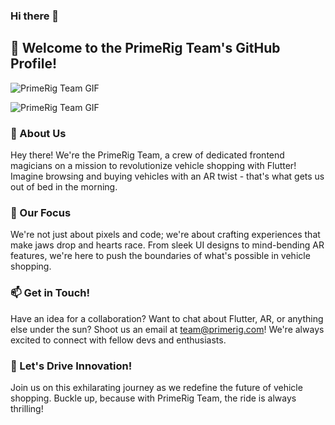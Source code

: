### Hi there 👋

<!--
**PrimeRig/primerig** is a ✨ _special_ ✨ repository because its `README.md` (this file) appears on your GitHub profile.

Here are some ideas to get you started:

- 🔭 I’m currently working on ...
- 🌱 I’m currently learning ...
- 👯 I’m looking to collaborate on ...
- 🤔 I’m looking for help with ...
- 💬 Ask me about ...
- 📫 How to reach me: ...
- 😄 Pronouns: ...
- ⚡ Fun fact: ...
-->



## 👋 Welcome to the PrimeRig Team's GitHub Profile! 

![PrimeRig Team GIF](https://media.giphy.com/media/9J4wQGX8pyFRULuvk1/giphy.gif)

![PrimeRig Team GIF](https://giphy.com/embed/MTbya3k32GED2EyPEX)


### 🚀 About Us

Hey there! We're the PrimeRig Team, a crew of dedicated frontend magicians on a mission to revolutionize vehicle shopping with Flutter! Imagine browsing and buying vehicles with an AR twist - that's what gets us out of bed in the morning.

### 🌟 Our Focus

We're not just about pixels and code; we're about crafting experiences that make jaws drop and hearts race. From sleek UI designs to mind-bending AR features, we're here to push the boundaries of what's possible in vehicle shopping.


### 📫 Get in Touch!

Have an idea for a collaboration? Want to chat about Flutter, AR, or anything else under the sun? Shoot us an email at [team@primerig.com](mailto:mh6927883@gmail.com)! We're always excited to connect with fellow devs and enthusiasts.


### 🚗 Let's Drive Innovation!

Join us on this exhilarating journey as we redefine the future of vehicle shopping. Buckle up, because with PrimeRig Team, the ride is always thrilling!

